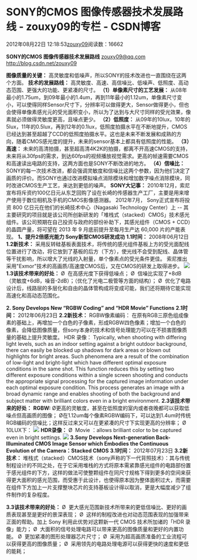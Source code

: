 
# SONY的CMOS 图像传感器技术发展路线 - zouxy09的专栏 - CSDN博客


2012年08月22日 12:18:53[zouxy09](https://me.csdn.net/zouxy09)阅读数：16662


**SONY的CMOS 图像传感器技术发展路线**
zouxy09@qq.com
http://blog.csdn.net/zouxy09

**图像质量的关键：**
高灵敏度和低噪声，所以SONY的技术改进也一直围绕在这两个方面。
**技术的发展路线：**
高灵敏度、高速、高信噪比、低噪声、低照度、高动态范围、更强大的功能、更紧凑的尺寸。
**（1）单像素尺寸的工艺发展：**
从08年最小的1.75um，到09年最小的1.4um，再到11年最小的1.12um，单像素尺寸变小，可以使得同样Sensor尺寸下，分辨率可以做得更大，Sensor做得更小，但也会使得单像素感光元的受光面积变小，所以为了达到与大尺寸同样的受光效果，像素就必须做得灵敏度更高，且噪点更少。
**（2）低照度：**
从09年的10lux，10年的5lux，11年的0.5lux，再到12年的0.1lux，低照度拍摄水平在不断地提升，CMOS已经达到甚至超越了CCD的低照度拍摄水平。这也是未来不断发展和成熟的方向，随着CMOS感光度的提升，未来的sensor基本上都具有低照度的性能。
**（3）高速：**
未来的高清拍摄，甚至超高清4K2K的拍摄，都离不开高速CMOS的支持，未来将从30fps的需求，到达60fps的视频播放视觉需求。更高的帧速需要CMOS和高速读出电路的支持，这两方面也是SONY不断改进的地方。
**（4）信噪比：**
SONY的每一次技术改进，都会强调灵敏度和信噪比这两个参数，因为他们决定了画质的评价。而SONY也通过改进模拟噪点消除模块和增加数字噪点消除模块，同时改进CMOS生产工艺，来达到更低的噪声。
**SONY大记事：**
2010年12月，索尼宣布将斥资约100亿日元从东芝回购了设在长崎的传感器生产工厂，主要是用来增产使用于数位相机及手机的CMOS影像感测器。
2012年7月， Sony正式宣布将投资 800 亿日元在他们的长崎技术中心（Nagasaki Technology Center）上 -- 其主要研究的项目就是该公司所创新研发的「堆栈式（stacked）CMOS」技术感光组件。该公司预期在自己投资与政府的部份补助下，其感光组件（CMOS + CCD）的晶圆产量，将可望在 2013 年 9 月底前提升至每月生产达 60,000 片的产能表现。
**1、提升2倍感光能力 Sony新型CMOS研发成功**
**1.1时间：**
2008年06月12日
**1.2新技术：**
采用反转硅基板表面技术，将传统的感光组件基板上方的受光面配线位置进行了改动，将它放到了基板的后方（下方），使光线不会受到配线、晶体管等干扰影响，所以增大了光线的入射量，单个像素点的受光条件更佳。
索尼推出采用"Exmor"技术的高画质/高速度CMOS后，又在CMOS的研发上取得进步。
![](https://img-my.csdn.net/uploads/201208/22/1345609866_9133.jpg)
**1.3该技术带来的好处：**
Ø  在高感光度下获得低噪点；
Ø  信噪比实现了+8dB（灵敏度+6dB，噪音-2dB）；（优化了光电二极管等方面的结构）；
Ø  优化了电路设计后，线路层的多层化和自由的晶体管构成将变成可能，我们还将期待它能实现高速化和高动态范围化。


**2. Sony Develops New “RGBW Coding” and “HDR Movie” Functions**
**2.1时间：**
2012年06月23日
**2.2新技术：**
RGBW像素编码：
在原有RGB三原色组成像素的基础上，再增加一个白色的子像素，形成RGBW四色像素；增加一个白色的像素，会降低图像质量，但sony本身的技术和信号处理能力可以在不损害图像质量的基础上提升灵敏度。
HDR 录像：
Typically, when shooting with differing light levels, such as an indoor setting against a bright outdoor background, there can easily be blocked up shadows for dark areas or blown out highlights for bright areas. Such phenomena are a result of the combination of low-light and bright-light which have different optimal exposure conditions in the same shot. This function reduces this by setting two different exposure conditions within a single screen shooting and conducts the appropriate signal processing for the captured image information under each optimal exposure condition. This process generates an image with a broad dynamic range and enables shooting of both the background and subject matter with brilliant colors even in a bright environment.
**2.3该技术带来的好处：**
**RGBW:**
Ø更高的灵敏度，甚至在低照度的室内或者夜晚都可以获取低噪点但高画质的图像；
Ø在1.12um每个像素RGBW编码下，可以达到1.4um时传统RGB编码的信噪比；这样反过来又可以在更紧凑的尺寸下实现更高的分辨率；
Ø  10LUX下：
![](https://img-my.csdn.net/uploads/201208/22/1345609895_6393.jpg)
**HDR录像：**
Ø  Movie ：allows brilliant color to be captured even in bright settings.
![](https://img-my.csdn.net/uploads/201208/22/1345609911_5140.jpg)
**3.Sony Develops Next-generation Back-Illuminated CMOS Image Sensor which Embodies the Continuous Evolution of the Camera：Stacked CMOS**
**3.1时间：**
2012年07月23日
**3.2新技术：**
堆栈式（stacked）CMOS技术（sony声称的下一代背照技术）：其与传统制程设计的不同之处，在于它采用堆栈的方式将原本需紧靠感光组件的电路部份置于感光组件的下方，这样的做法可使整颗组件在同尺寸规格下得到更多的空间来获得更大面积的感光范围，而受惠于此设计，也使得原本因为整体面积过大，而需要在组件下方加上一片支撑整块芯片的支持基板设计得以取消，更是大幅度减少了组件制作的复杂程度。

**3.3该技术带来的好处：**
Ø  更大感光范围新技术所带来的更低信噪比、更好的画质表现甚至是更好的景深表现；
Ø  这样的制程改进也对动态范围表现的加强带来正面的帮助。加上 Sony 利用此优势对这颗新一代 CMOS 技术所加诸的「HDR 录像」能力；
Ø  大面积的信号处理电路可以带来更高的图像质量和更好的内置功能。
Ø  更加紧凑的图形处理器芯片尺寸；
Ø  采用为超高画质准备的工业流程可以获得更高的图像质量；
Ø  采用领先的电路处理电源可以获得更快的速度和更低的能耗；


